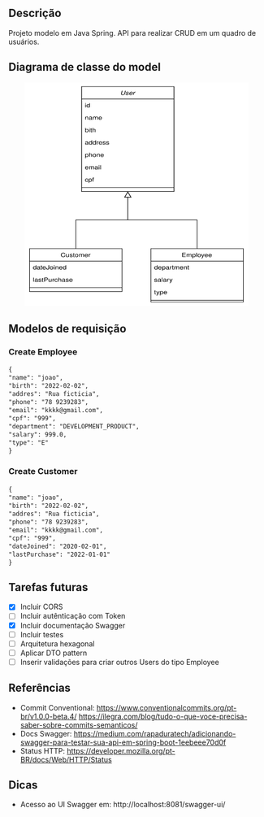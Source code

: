 ## Descrição
Projeto modelo em Java Spring. API para realizar CRUD em um quadro de usuários.  

## Diagrama de classe do model
<div align="center">
<img src="https://raw.githubusercontent.com/wlfoj/images/main/crudUsers/diagram_class1.svg" width="440" height="440"/>
</div>

## Modelos de requisição

### Create Employee
```
{
"name": "joao",
"birth": "2022-02-02",
"addres": "Rua ficticia",
"phone": "78 9239283",
"email": "kkkk@gmail.com",
"cpf": "999",
"department": "DEVELOPMENT_PRODUCT",
"salary": 999.0,
"type": "E"
}
```

### Create Customer

```
{
"name": "joao",
"birth": "2022-02-02",
"addres": "Rua ficticia",
"phone": "78 9239283",
"email": "kkkk@gmail.com",
"cpf": "999",
"dateJoined": "2020-02-01",
"lastPurchase": "2022-01-01"
}
```

## Tarefas futuras
- [x] Incluir CORS
- [ ] Incluir autênticação com Token
- [x] Incluir documentação Swagger
- [ ] Incluir testes
- [ ] Arquitetura hexagonal
- [ ] Aplicar DTO pattern
- [ ] Inserir validações para criar outros Users do tipo Employee

## Referências
- Commit Conventional: https://www.conventionalcommits.org/pt-br/v1.0.0-beta.4/     https://ilegra.com/blog/tudo-o-que-voce-precisa-saber-sobre-commits-semanticos/
- Docs Swagger: https://medium.com/rapaduratech/adicionando-swagger-para-testar-sua-api-em-spring-boot-1eebeee70d0f
- Status HTTP: https://developer.mozilla.org/pt-BR/docs/Web/HTTP/Status

## Dicas
- Acesso ao UI Swagger em: http://localhost:8081/swagger-ui/

